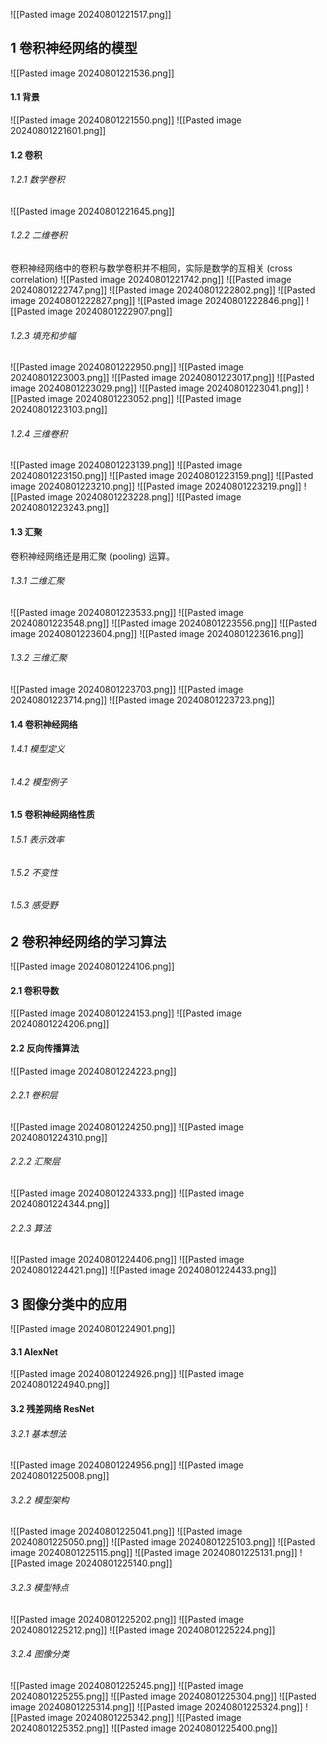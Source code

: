 ![[Pasted image 20240801221517.png]]
## 1 卷积神经网络的模型

![[Pasted image 20240801221536.png]]
#### 1.1 背景
![[Pasted image 20240801221550.png]]
![[Pasted image 20240801221601.png]]


#### 1.2 卷积
###### 1.2.1 数学卷积
![[Pasted image 20240801221645.png]]
###### 1.2.2 二维卷积
卷积神经网络中的卷积与数学卷积并不相同，实际是数学的互相关 (cross correlation)
![[Pasted image 20240801221742.png]]
![[Pasted image 20240801222747.png]]
![[Pasted image 20240801222802.png]]
![[Pasted image 20240801222827.png]]
![[Pasted image 20240801222846.png]]
![[Pasted image 20240801222907.png]]
###### 1.2.3 填充和步幅
![[Pasted image 20240801222950.png]]
![[Pasted image 20240801223003.png]]
![[Pasted image 20240801223017.png]]
![[Pasted image 20240801223029.png]]
![[Pasted image 20240801223041.png]]
![[Pasted image 20240801223052.png]]
![[Pasted image 20240801223103.png]]
###### 1.2.4 三维卷积
![[Pasted image 20240801223139.png]]
![[Pasted image 20240801223150.png]]
![[Pasted image 20240801223159.png]]
![[Pasted image 20240801223210.png]]
![[Pasted image 20240801223219.png]]
![[Pasted image 20240801223228.png]]
![[Pasted image 20240801223243.png]]


#### 1.3 汇聚
卷积神经网络还是用汇聚 (pooling) 运算。
###### 1.3.1 二维汇聚
![[Pasted image 20240801223533.png]]
![[Pasted image 20240801223548.png]]
![[Pasted image 20240801223556.png]]
![[Pasted image 20240801223604.png]]
![[Pasted image 20240801223616.png]]
###### 1.3.2 三维汇聚
![[Pasted image 20240801223703.png]]
![[Pasted image 20240801223714.png]]
![[Pasted image 20240801223723.png]]
#### 1.4 卷积神经网络
###### 1.4.1 模型定义

###### 1.4.2 模型例子


#### 1.5 卷积神经网络性质

###### 1.5.1 表示效率


###### 1.5.2 不变性


###### 1.5.3 感受野

## 2 卷积神经网络的学习算法
![[Pasted image 20240801224106.png]]

#### 2.1 卷积导数
![[Pasted image 20240801224153.png]]
![[Pasted image 20240801224206.png]]


#### 2.2 反向传播算法
![[Pasted image 20240801224223.png]]
###### 2.2.1 卷积层
![[Pasted image 20240801224250.png]]
![[Pasted image 20240801224310.png]]
###### 2.2.2 汇聚层
![[Pasted image 20240801224333.png]]
![[Pasted image 20240801224344.png]]
###### 2.2.3 算法
![[Pasted image 20240801224406.png]]
![[Pasted image 20240801224421.png]]
![[Pasted image 20240801224433.png]]



## 3 图像分类中的应用
![[Pasted image 20240801224901.png]]

#### 3.1 AlexNet
![[Pasted image 20240801224926.png]]
![[Pasted image 20240801224940.png]]


#### 3.2 残差网络 ResNet
###### 3.2.1 基本想法
![[Pasted image 20240801224956.png]]
![[Pasted image 20240801225008.png]]
###### 3.2.2 模型架构
![[Pasted image 20240801225041.png]]
![[Pasted image 20240801225050.png]]
![[Pasted image 20240801225103.png]]
![[Pasted image 20240801225115.png]]
![[Pasted image 20240801225131.png]]
![[Pasted image 20240801225140.png]]
###### 3.2.3 模型特点
![[Pasted image 20240801225202.png]]
![[Pasted image 20240801225212.png]]
![[Pasted image 20240801225224.png]]
###### 3.2.4 图像分类
![[Pasted image 20240801225245.png]]
![[Pasted image 20240801225255.png]]
![[Pasted image 20240801225304.png]]
![[Pasted image 20240801225314.png]]
![[Pasted image 20240801225324.png]]
![[Pasted image 20240801225342.png]]
![[Pasted image 20240801225352.png]]
![[Pasted image 20240801225400.png]]

